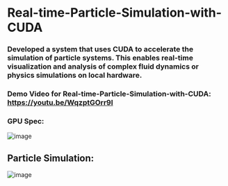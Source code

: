 # Real-time-Particle-Simulation-with-CUDA

### Developed a system that uses CUDA to accelerate the simulation of particle systems. This enables real-time visualization and analysis of complex fluid dynamics or physics simulations on local hardware.

### Demo Video for Real-time-Particle-Simulation-with-CUDA: https://youtu.be/WqzptGOrr9I

### GPU Spec:
![image](https://github.com/user-attachments/assets/0ac8ff78-ec10-4a06-9643-976046e6d10a)

## Particle Simulation:
![image](https://github.com/user-attachments/assets/c0f14b88-71b6-4073-a8c4-e1f79bea98ef)
